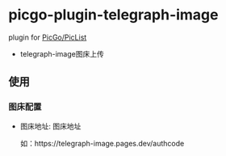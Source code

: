 # picgo-plugin-telegraph-image

plugin for [PicGo/PicList](https://github.com/Molunerfinn/PicGo)

- telegraph-image图床上传

## 使用

### 图床配置

- 图床地址: 图床地址

  如：https://<span></span>telegraph-image.pages.dev/authcode




